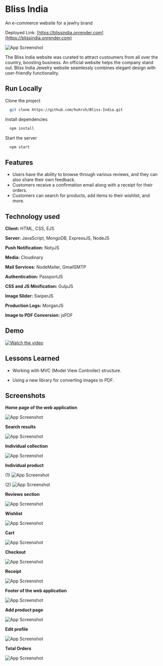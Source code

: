 
# Bliss India

An e-commerce website for a jewlry brand

Deployed Link: [https://blissindia.onrender.com](https://blissindia.onrender.com)

<!-- - _Every user who signs in is granted admin access, allowing them to explore the platform._ -->
<!-- - _The hosting platform does not provide persistent disk, and so the images fail to load everytime the server restarts_ -->



![App Screenshot](https://res.cloudinary.com/dddnk0dcn/image/upload/v1706948444/Screenshot_336_p3ecpd.png?text=Home+Page)


The Bliss India website was curated to attract custoumers from all over the country, boosting business. An official website helps the company stand out. Bliss India Jewelry website seamlessly combines elegant design with user-friendly functionality.
## Run Locally

Clone the project

```bash
  git clone https://github.com/huhrsh/Bliss-India.git
```

Install dependencies

```bash
  npm install
```

Start the server

```bash
  npm start
```

## Features

- Users have the ability to browse through various reviews, and they can also share their own feedback.
- Customers receive a confirmation email along with a receipt for their orders.
- Customers can search for products, add items to their wishlist, and more.
## Technology used

**Client:** HTML, CSS, EJS

**Server:** JavaScript, MongoDB, ExpressJS, NodeJS

**Push Notification:** NotyJS

**Media:** Cloudinary

**Mail Services:** NodeMailer, GmailSMTP

**Authentication:** PassportJS

**CSS and JS Minification:** GulpJS

**Image Slider:** SwiperJS

**Production Logs:** MorganJS

**Image to PDF Conversion:** jsPDF








## Demo

[![Watch the video](https://res.cloudinary.com/dddnk0dcn/image/upload/v1706948444/Screenshot_336_p3ecpd.png)](https://res.cloudinary.com/dddnk0dcn/video/upload/v1706952788/BlissDemo_jvfoxp.mp4)


## Lessons Learned

- Working with MVC (Model View Controller) structure.

- Using a new library for converting images to PDF.


## Screenshots


**Home page of the web application**

![App Screenshot](https://res.cloudinary.com/dddnk0dcn/image/upload/v1706948444/Screenshot_336_p3ecpd.png?text=Home+Page)


**Search results**

![App Screenshot](https://res.cloudinary.com/dddnk0dcn/image/upload/v1706948416/Screenshot_337_k1rmjs.png?text=Search+Result)


**Individual collection**

![App Screenshot](https://res.cloudinary.com/dddnk0dcn/image/upload/v1706948416/Screenshot_340_d0cvb3.png?text=Individual+Page)


**Individual product**

(1)
![App Screenshot](https://res.cloudinary.com/dddnk0dcn/image/upload/v1706948415/Screenshot_2024-02-03_110932_m01lpn.png?text=Single+Product)

(2)
![App Screenshot](https://res.cloudinary.com/dddnk0dcn/image/upload/v1706948415/Screenshot_2024-02-03_110944_mmdhp2.png?text=Single+Product)


**Reviews section**

![App Screenshot](https://res.cloudinary.com/dddnk0dcn/image/upload/v1706948414/Screenshot_344_hrnnbm.png?text=Review+Product)


**Wishlist**

![App Screenshot](https://res.cloudinary.com/dddnk0dcn/image/upload/v1706948415/Screenshot_338_ohsllj.png?text=Wishlist)


**Cart**

![App Screenshot](https://res.cloudinary.com/dddnk0dcn/image/upload/v1706948414/Screenshot_2024-02-03_110751_a5w6u0.png?text=Cart+Page)


**Checkout**

![App Screenshot](https://res.cloudinary.com/dddnk0dcn/image/upload/v1706953637/Screenshot_345_kui6ln.png?text=Checkout+Page)


**Receipt**

![App Screenshot](https://res.cloudinary.com/dddnk0dcn/image/upload/v1706953637/Screenshot_346_dlaaeu.png?text=Receipt+Page)


**Footer of the web application**

![App Screenshot](https://res.cloudinary.com/dddnk0dcn/image/upload/v1706948414/Screenshot_339_yfsuuk.png?text=Footer+Page)


**Add product page**

![App Screenshot](https://res.cloudinary.com/dddnk0dcn/image/upload/v1706948414/Screenshot_343_ji7yxs.png?text=Add+Product+Page)


**Edit profile**

![App Screenshot](https://res.cloudinary.com/dddnk0dcn/image/upload/v1706948415/Screenshot_341_ueqalo.png?text=Edit+Page)


**Total Orders**

![App Screenshot](https://res.cloudinary.com/dddnk0dcn/image/upload/v1706948415/Screenshot_342_uajqsy.png?text=Tota+Orders)
